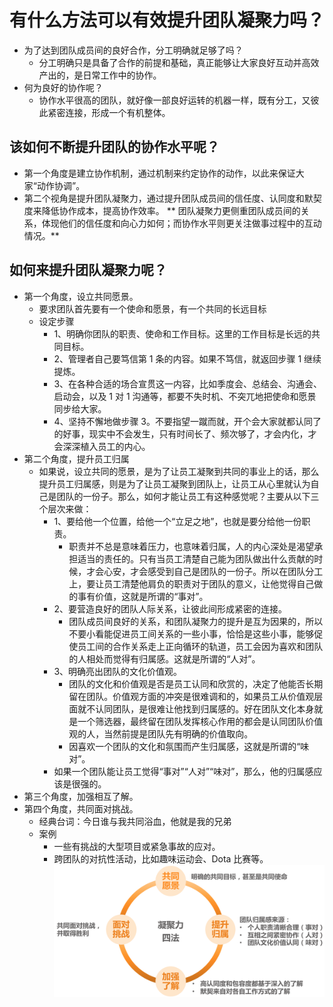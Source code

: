 # 有什么方法可以有效提升团队凝聚力吗？
- 为了达到团队成员间的良好合作，分工明确就足够了吗？
  - 分工明确只是具备了合作的前提和基础，真正能够让大家良好互动并高效产出的，是日常工作中的协作。
- 何为良好的协作呢？
  - 协作水平很高的团队，就好像一部良好运转的机器一样，既有分工，又彼此紧密连接，形成一个有机整体。

## 该如何不断提升团队的协作水平呢？
- 第一个角度是建立协作机制，通过机制来约定协作的动作，以此来保证大家“动作协调”。
- 第二个视角是提升团队凝聚力，通过提升团队成员间的信任度、认同度和默契度来降低协作成本，提高协作效率。
** 团队凝聚力更侧重团队成员间的关系，体现他们的信任度和向心力如何；而协作水平则更关注做事过程中的互动情况。**

## 如何来提升团队凝聚力呢？
- 第一个角度，设立共同愿景。
  - 要求团队首先要有一个使命和愿景，有一个共同的长远目标
  - 设定步骤
    - 1、明确你团队的职责、使命和工作目标。这里的工作目标是长远的共同目标。
    - 2、管理者自己要笃信第 1 条的内容。如果不笃信，就返回步骤 1 继续提炼。
    - 3、在各种合适的场合宣贯这一内容，比如季度会、总结会、沟通会、启动会，以及 1 对 1 沟通等，都要不失时机、不突兀地把使命和愿景同步给大家。
    - 4、坚持不懈地做步骤 3。不要指望一蹴而就，开个会大家就都认同了的好事，现实中不会发生，只有时间长了、频次够了，才会内化，才会深深植入员工的内心。
- 第二个角度，提升员工归属
  - 如果说，设立共同的愿景，是为了让员工凝聚到共同的事业上的话，那么提升员工归属感，则是为了让员工凝聚到团队上，让员工从心里就认为自己是团队的一份子。那么，如何才能让员工有这种感觉呢？主要从以下三个层次来做：
    - 1、要给他一个位置，给他一个“立足之地”，也就是要分给他一份职责。
      - 职责并不总是意味着压力，也意味着归属，人的内心深处是渴望承担适当的责任的。只有当员工清楚自己能为团队做出什么贡献的时候，才会心安，才会感受到自己是团队的一份子。所以在团队分工上，要让员工清楚他肩负的职责对于团队的意义，让他觉得自己做的事有价值，这就是所谓的“事对”。
    - 2、要营造良好的团队人际关系，让彼此间形成紧密的连接。
      - 团队成员间良好的关系，和团队凝聚力的提升是互为因果的，所以不要小看能促进员工间关系的一些小事，恰恰是这些小事，能够促使员工间的合作关系走上正向循环的轨道，员工会因为喜欢和团队的人相处而觉得有归属感。这就是所谓的“人对”。
    - 3、明确亮出团队的文化价值观。
      - 团队的文化和价值观是否是员工认同和欣赏的，决定了他能否长期留在团队。价值观方面的冲突是很难调和的，如果员工从价值观层面就不认同团队，是很难让他找到归属感的。好在团队文化本身就是一个筛选器，最终留在团队发挥核心作用的都会是认同团队价值观的人，当然前提是团队先有明确的价值取向。
      - 因喜欢一个团队的文化和氛围而产生归属感，这就是所谓的“味对”。
    - 如果一个团队能让员工觉得“事对”“人对”“味对”，那么，他的归属感应该是很强的。
- 第三个角度，加强相互了解。
- 第四个角度，共同面对挑战。
  - 经典台词：今日谁与我共同浴血，他就是我的兄弟
  - 案例
    - 一些有挑战的大型项目或紧急事故的应对。
    - 跨团队的对抗性活动，比如趣味运动会、Dota 比赛等。
![img.png](img.png)